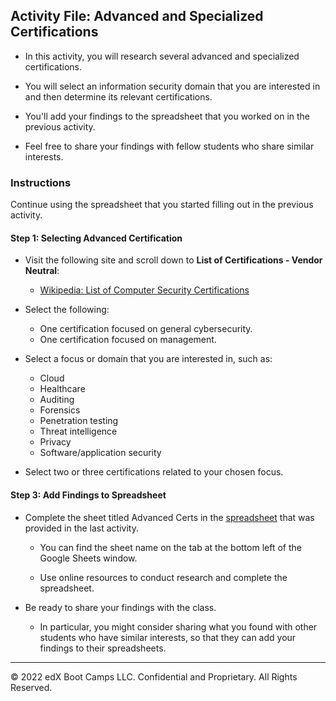 ## Activity File: Advanced and Specialized Certifications 

- In this activity, you will research several advanced and specialized certifications.

- You will select an information security domain that you are interested in and then determine its relevant certifications.

- You'll add your findings to the spreadsheet that you worked on in the previous activity. 

- Feel free to share your findings with fellow students who share similar interests.  

### Instructions

Continue using the spreadsheet that you started filling out in the previous activity. 

#### Step 1: Selecting Advanced Certification

- Visit the following site and scroll down to **List of Certifications - Vendor Neutral**: 
  - [Wikipedia: List of Computer Security Certifications](https://en.wikipedia.org/wiki/List_of_computer_security_certifications)

- Select the following:
  - One certification focused on general cybersecurity.
  - One certification focused on management.

- Select a focus or domain that you are interested in, such as:
    - Cloud
    - Healthcare
    - Auditing
    - Forensics
    - Penetration testing
    - Threat intelligence
    - Privacy
    - Software/application security

- Select two or three certifications related to your chosen focus. 

#### Step 3: Add Findings to Spreadsheet

- Complete the sheet titled Advanced Certs in the [spreadsheet](https://docs.google.com/spreadsheets/d/1fFBqz6ThWEekheg0y7Ae_80565T0KSNA5PA2O6yn3NU/edit?usp=sharing) that was provided in the last activity.

  - You can find the sheet name on the tab at the bottom left of the Google Sheets window. 

  - Use online resources to conduct research and complete the spreadsheet.

- Be ready to share your findings with the class.

  - In particular, you might consider sharing what you found with other students who have similar interests, so that they can add your findings to their spreadsheets.

---

© 2022 edX Boot Camps LLC. Confidential and Proprietary. All Rights Reserved.


